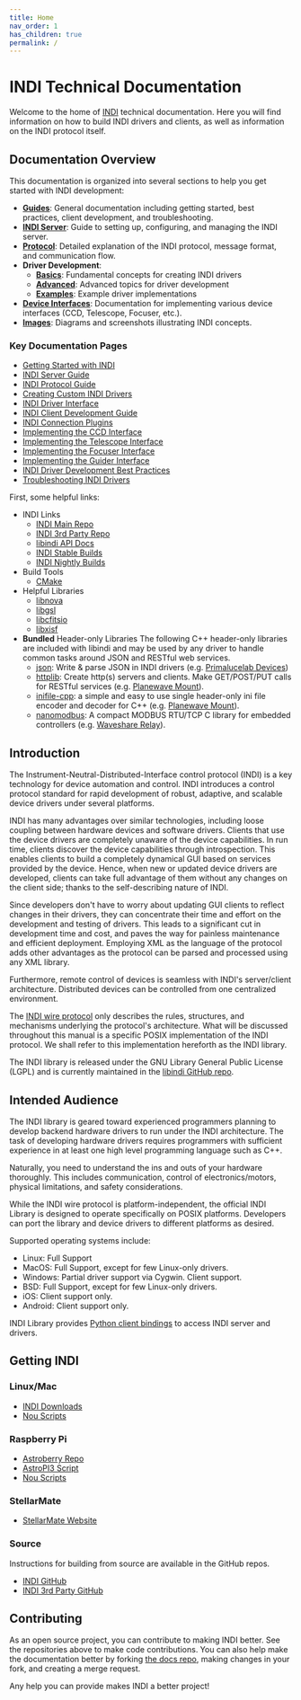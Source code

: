 ```yaml
---
title: Home
nav_order: 1
has_children: true
permalink: /
---
```


# INDI Technical Documentation

Welcome to the home of [INDI](https://indilib.org) technical documentation.
Here you will find information on how to build INDI drivers and clients, as well
as information on the INDI protocol itself.

## Documentation Overview

This documentation is organized into several sections to help you get started with INDI development:

- **[Guides](guides/)**: General documentation including getting started, best practices, client development, and troubleshooting.
- **[INDI Server](indiserver/)**: Guide to setting up, configuring, and managing the INDI server.
- **[Protocol](protocol/)**: Detailed explanation of the INDI protocol, message format, and communication flow.
- **Driver Development**:
  - **[Basics](drivers/basics/)**: Fundamental concepts for creating INDI drivers
  - **[Advanced](drivers/advanced/)**: Advanced topics for driver development
  - **[Examples](drivers/examples/)**: Example driver implementations
- **[Device Interfaces](interfaces/)**: Documentation for implementing various device interfaces (CCD, Telescope, Focuser, etc.).
- **[Images](images/)**: Diagrams and screenshots illustrating INDI concepts.

### Key Documentation Pages

- [Getting Started with INDI](guides/getting-started.md)
- [INDI Server Guide](indiserver/indiserver-guide.md)
- [INDI Protocol Guide](guides/protocol-guide.md)
- [Creating Custom INDI Drivers](drivers/basics/custom-driver.md)
- [INDI Driver Interface](drivers/basics/driver-interface.md)
- [INDI Client Development Guide](guides/client-development.md)
- [INDI Connection Plugins](guides/connection-plugins.md)
- [Implementing the CCD Interface](interfaces/ccd-interface.md)
- [Implementing the Telescope Interface](interfaces/telescope-interface.md)
- [Implementing the Focuser Interface](interfaces/focuser.md)
- [Implementing the Guider Interface](interfaces/guider.md)
- [INDI Driver Development Best Practices](guides/best-practices.md)
- [Troubleshooting INDI Drivers](guides/troubleshooting.md)

First, some helpful links:

- INDI Links
  - [INDI Main Repo](https://github.com/indilib/indi)
  - [INDI 3rd Party Repo](https://github.com/indilib/indi-3rdparty)
  - [libindi API Docs](https://www.indilib.org/api/index.html)
  - [INDI Stable Builds](https://launchpad.net/~mutlaqja/+archive/ubuntu/ppa)
  - [INDI Nightly Builds](https://launchpad.net/~mutlaqja/+archive/ubuntu/indinightly)
- Build Tools
  - [CMake](https://cmake.org/cmake/help/latest/)
- Helpful Libraries
  - [libnova](http://libnova.sourceforge.net/)
  - [libgsl](https://www.gnu.org/software/gsl/)
  - [libcfitsio](https://heasarc.gsfc.nasa.gov/fitsio/)
  - [libxisf](https://gitea.nouspiro.space/nou/libXISF)
- **Bundled** Header-only Libraries
  The following C++ header-only libraries are included with libindi and may be used by any driver to handle common tasks around JSON and RESTful web services.
  - [json](https://github.com/nlohmann/json): Write & parse JSON in INDI drivers (e.g. [Primalucelab Devices](https://github.com/indilib/indi/blob/master/drivers/focuser/primalucacommandset.cpp))
  - [httplib](https://github.com/yhirose/cpp-httplib): Create http(s) servers and clients. Make GET/POST/PUT calls for RESTful services (e.g. [Planewave Mount](https://github.com/indilib/indi/blob/master/drivers/telescope/planewave_mount.cpp)).
  - [inifile-cpp](https://github.com/Rookfighter/inifile-cpp): a simple and easy to use single header-only ini file encoder and decoder for C++ (e.g. [Planewave Mount](https://github.com/indilib/indi/blob/master/drivers/telescope/planewave_mount.cpp)).
  - [nanomodbus](https://github.com/debevv/nanoMODBUS): A compact MODBUS RTU/TCP C library for embedded controllers (e.g. [Waveshare Relay](https://github.com/indilib/indi/blob/master/drivers/auxiliary/waveshare_modbus_relay.h)).

## Introduction

The Instrument-Neutral-Distributed-Interface control protocol (INDI) is a key
technology for device automation and control. INDI introduces a control protocol
standard for rapid development of robust, adaptive, and scalable device drivers
under several platforms.

INDI has many advantages over similar technologies, including loose coupling
between hardware devices and software drivers. Clients that use the device
drivers are completely unaware of the device capabilities. In run time, clients
discover the device capabilities through introspection. This enables clients to
build a completely dynamical GUI based on services provided by the device.
Hence, when new or updated device drivers are developed, clients can take full
advantage of them without any changes on the client side; thanks to the
self-describing nature of INDI.

Since developers don't have to worry about updating GUI clients to reflect
changes in their drivers, they can concentrate their time and effort on the
development and testing of drivers. This leads to a significant cut in
development time and cost, and paves the way for painless maintenance and
efficient deployment. Employing XML as the language of the protocol adds other
advantages as the protocol can be parsed and processed using any XML library.

Furthermore, remote control of devices is seamless with INDI's server/client
architecture. Distributed devices can be controlled from one centralized
environment.

The [INDI wire protocol](protocol/INDI.pdf) only describes the rules,
structures, and mechanisms underlying the protocol's architecture. What will be
discussed throughout this manual is a specific POSIX implementation of the INDI
protocol. We shall refer to this implementation hereforth as the INDI library.

The INDI library is released under the GNU Library General Public License (LGPL)
and is currently maintained in the
[libindi GitHub repo](https://github.com/indilib/indi).

## Intended Audience

The INDI library is geared toward experienced programmers planning to develop
backend hardware drivers to run under the INDI architecture. The task of
developing hardware drivers requires programmers with sufficient experience in
at least one high level programming language such as C++.

Naturally, you need to understand the ins and outs of your hardware thoroughly.
This includes communication, control of electronics/motors, physical
limitations, and safety considerations.

While the INDI wire protocol is platform-independent, the official INDI Library
is designed to operate specifically on POSIX platforms. Developers can port the
library and device drivers to different platforms as desired.

Supported operating systems include:

- Linux: Full Support
- MacOS: Full Support, except for few Linux-only drivers.
- Windows: Partial driver support via Cygwin. Client support.
- BSD: Full Support, except for few Linux-only drivers.
- iOS: Client support only.
- Android: Client support only.

INDI Library provides
[Python client bindings](https://github.com/indilib/pyindi-client) to access INDI server and drivers.

## Getting INDI

### Linux/Mac

- [INDI Downloads](https://indilib.org/download.html)
- [Nou Scripts](https://gitea.nouspiro.space/nou/astro-soft-build)

### Raspberry Pi

- [Astroberry Repo](https://www.astroberry.io/repo/)
- [AstroPI3 Script](https://github.com/rlancaste/AstroPi3)
- [Nou Scripts](https://gitea.nouspiro.space/nou/astro-soft-build)

### StellarMate

- [StellarMate Website](https://www.stellarmate.com/)

### Source

Instructions for building from source are available in the GitHub repos.

- [INDI GitHub](https://github.com/indilib/indi)
- [INDI 3rd Party GitHub](https://github.com/indilib/indi-3rdparty)

## Contributing

As an open source project, you can contribute to making INDI better. See the
repositories above to make code contributions. You can also help make the
documentation better by forking [the docs repo](https://github.com/indilib/docs/),
making changes in your fork, and creating a merge request.

Any help you can provide makes INDI a better project!
